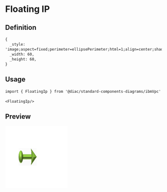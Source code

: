 # Floating IP

## Definition

```
{
  _style: 'image;aspect=fixed;perimeter=ellipsePerimeter;html=1;align=center;shadow=0;dashed=0;fontColor=#4277BB;labelBackgroundColor=default;fontSize=12;spacingTop=3;image=img/lib/ibm/vpc/FloatingIP.svg;strokeColor=none;',
  _width: 60,
  _height: 60,
}
```

## Usage

```
import { FloatingIp } from '@diac/standard-components-diagrams/ibmVpc'

<FloatingIp/>
```

## Preview

<img src="./floating-ip.png" width="200"/>
